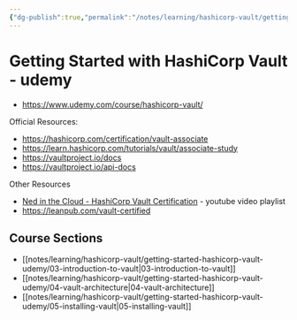 ```yaml
---
{"dg-publish":true,"permalink":"/notes/learning/hashicorp-vault/getting-started-hashicorp-vault-udemy/getting-started-with-hashi-corp-vault-udemy/","dgHomeLink":true,"dgPassFrontmatter":false,"dgShowBacklinks":true,"dgShowLocalGraph":true}
---
```


# Getting Started with HashiCorp Vault - udemy

- <https://www.udemy.com/course/hashicorp-vault/>

Official Resources:

- https://hashicorp.com/certification/vault-associate
- https://learn.hashicorp.com/tutorials/vault/associate-study
- https://vaultproject.io/docs
- https://vaultproject.io/api-docs

Other Resources

- [Ned in the Cloud - HashiCorp Vault Certification](https://www.youtube.com/playlist?list=PLXb5972EMl4AgsM7FgNUxkv30KZnoCGFJ) - youtube video playlist
- https://leanpub.com/vault-certified

## Course Sections

- [[notes/learning/hashicorp-vault/getting-started-hashicorp-vault-udemy/03-introduction-to-vault|03-introduction-to-vault]]
- [[notes/learning/hashicorp-vault/getting-started-hashicorp-vault-udemy/04-vault-architecture|04-vault-architecture]]
- [[notes/learning/hashicorp-vault/getting-started-hashicorp-vault-udemy/05-installing-vault|05-installing-vault]]